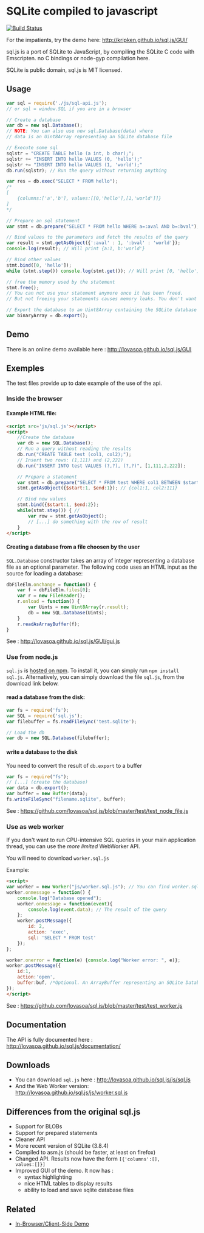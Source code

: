 # SQLite compiled to javascript
[![Build Status](https://travis-ci.org/lovasoa/sql.js.svg?branch=master)](http://travis-ci.org/lovasoa/sql.js)

For the impatients, try the demo here: http://kripken.github.io/sql.js/GUI/

sql.js is a port of SQLite to JavaScript, by compiling the SQLite C code with Emscripten.
no C bindings or node-gyp compilation here.

SQLite is public domain, sql.js is MIT licensed.

## Usage

```javascript
var sql = require('./js/sql-api.js');
// or sql = window.SQL if you are in a browser

// Create a database
var db = new sql.Database();
// NOTE: You can also use new sql.Database(data) where
// data is an Uint8Array representing an SQLite database file

// Execute some sql
sqlstr = "CREATE TABLE hello (a int, b char);";
sqlstr += "INSERT INTO hello VALUES (0, 'hello');"
sqlstr += "INSERT INTO hello VALUES (1, 'world');"
db.run(sqlstr); // Run the query without returning anything

var res = db.exec("SELECT * FROM hello");
/*
[
	{columns:['a','b'], values:[[0,'hello'],[1,'world']]}
]
*/

// Prepare an sql statement
var stmt = db.prepare("SELECT * FROM hello WHERE a=:aval AND b=:bval");

// Bind values to the parameters and fetch the results of the query
var result = stmt.getAsObject({':aval' : 1, ':bval' : 'world'});
console.log(result); // Will print {a:1, b:'world'}

// Bind other values
stmt.bind([0, 'hello']);
while (stmt.step()) console.log(stmt.get()); // Will print [0, 'hello']

// free the memory used by the statement
stmt.free();
// You can not use your statement anymore once it has been freed.
// But not freeing your statements causes memory leaks. You don't want that.

// Export the database to an Uint8Array containing the SQLite database file
var binaryArray = db.export();
```

## Demo
There is an online demo available here : http://lovasoa.github.io/sql.js/GUI

## Exemples
The test files provide up to date example of the use of the api.
### Inside the browser
#### Example **HTML** file:
```html
<script src='js/sql.js'></script>
<script>
    //Create the database
    var db = new SQL.Database();
    // Run a query without reading the results
    db.run("CREATE TABLE test (col1, col2);");
    // Insert two rows: (1,111) and (2,222)
    db.run("INSERT INTO test VALUES (?,?), (?,?)", [1,111,2,222]);

    // Prepare a statement
    var stmt = db.prepare("SELECT * FROM test WHERE col1 BETWEEN $start AND $end");
    stmt.getAsObject({$start:1, $end:1}); // {col1:1, col2:111}

    // Bind new values
    stmt.bind({$start:1, $end:2});
    while(stmt.step()) { //
        var row = stmt.getAsObject();
        // [...] do something with the row of result
    }
</script>
```

#### Creating a database from a file choosen by the user
`SQL.Database` constructor takes an array of integer representing a database file as an optional parameter.
The following code uses an HTML input as the source for loading a database:
```javascript
dbFileElm.onchange = function() {
	var f = dbFileElm.files[0];
	var r = new FileReader();
	r.onload = function() {
		var Uints = new Uint8Array(r.result);
		db = new SQL.Database(Uints);
	}
	r.readAsArrayBuffer(f);
}
```
See : http://lovasoa.github.io/sql.js/GUI/gui.js

### Use from node.js

`sql.js` is [hosted on npm](https://www.npmjs.org/package/sql.js). To install it, you can simply run `npm install sql.js`.
Alternatively, you can simply download the file `sql.js`, from the download link below.

#### read a database from the disk:
```javascript
var fs = require('fs');
var SQL = require('sql.js');
var filebuffer = fs.readFileSync('test.sqlite');

// Load the db
var db = new SQL.Database(filebuffer);
```

#### write a database to the disk
You need to convert the result of `db.export` to a buffer
```javascript
var fs = require("fs");
// [...] (create the database)
var data = db.export();
var buffer = new Buffer(data);
fs.writeFileSync("filename.sqlite", buffer);
```

See : https://github.com/lovasoa/sql.js/blob/master/test/test_node_file.js

### Use as web worker
If you don't want to run CPU-intensive SQL queries in your main application thread,
you can use the *more limited* WebWorker API.

You will need to download `worker.sql.js`

Example:
```html
<script>
var worker = new Worker("js/worker.sql.js"); // You can find worker.sql.js in this repo
worker.onmessage = function() {
	console.log("Database opened");
	worker.onmessage = function(event){
		console.log(event.data); // The result of the query
	};
	worker.postMessage({
		id: 2,
		action: 'exec',
		sql: 'SELECT * FROM test'
	});
};

worker.onerror = function(e) {console.log("Worker error: ", e)};
worker.postMessage({
	id:1,
	action:'open',
	buffer:buf, /*Optional. An ArrayBuffer representing an SQLite Database file*/
});
</script>
```

See : https://github.com/lovasoa/sql.js/blob/master/test/test_worker.js

## Documentation
The API is fully documented here : http://lovasoa.github.io/sql.js/documentation/

## Downloads
 - You can download `sql.js` here : http://lovasoa.github.io/sql.js/js/sql.js
 - And the Web Worker version: http://lovasoa.github.io/sql.js/js/worker.sql.js

## Differences from the original sql.js
 * Support for BLOBs
 * Support for prepared statements
 * Cleaner API
 * More recent version of SQLite (3.8.4)
 * Compiled to asm.js (should be faster, at least on firefox)
 * Changed API. Results now have the form <code>[{'columns':[], values:[]}]</code>
 * Improved GUI of the demo. It now has :
   * syntax highlighting
   * nice HTML tables to display results
   * ability to load and save sqlite database files

## Related

* [In-Browser/Client-Side Demo](http://lovasoa.github.io/sql.js/GUI/)

